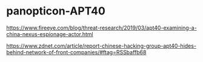 # panopticon-APT40

https://www.fireeye.com/blog/threat-research/2019/03/apt40-examining-a-china-nexus-espionage-actor.html

https://www.zdnet.com/article/report-chinese-hacking-group-apt40-hides-behind-network-of-front-companies/#ftag=RSSbaffb68

